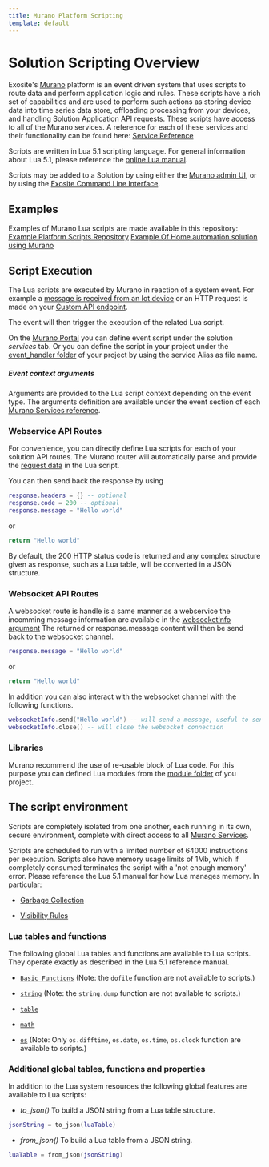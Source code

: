 ```yaml
---
title: Murano Platform Scripting
template: default
---
```


# Solution Scripting Overview

Exosite's [Murano](../) platform is an event driven system that uses scripts to route data and perform application logic and rules. These scripts have a rich set of capabilities and are used to perform such actions as storing device data into time series data store, offloading processing from your devices, and handling Solution Application API requests.  These scripts have access to all of the Murano services.  A reference for each of these services and their functionality can be found here: [Service Reference](../services/)

Scripts are written in Lua 5.1 scripting language. For general information
about Lua 5.1, please reference the [online Lua manual](http://www.lua.org/manual/5.1/).

Scripts may be added to a Solution by using either the [Murano admin UI](https://www.exosite.com/business/solutions), or by
using the [Exosite Command Line Interface](../exosite-cli/).


## Examples

Examples of Murano Lua scripts are made available in this repository:
[Example Platform Scripts Repository](https://github.com/exosite/murano-examples/tree/master/solutions/simple_graph)
[Example Of Home automation solution using Murano](https://github.com/exosite/home-automation-example)


## Script Execution

The Lua scripts are executed by Murano in reaction of a system event.
For example a [message is received from an Iot device](../services/device/#datapoint) or an HTTP request is made on your [Custom API endpoint](../services/webservice/#request).

The event will then trigger the execution of the related Lua script.

On the [Murano Portal](https://www.exosite.com/business/solutions) you can define event script under the solution *services* tab.
Or you can define the script in your project under the [event_handler folder](https://github.com/exosite/home-automation-example/tree/master/event_handler) of your project by using the service Alias as file name.

##### Event context arguments

Arguments are provided to the Lua script context depending on the event type. The arguments definition are available under the event section of each [Murano Services reference](../services/).


### Webservice API Routes

For convenience, you can directly define Lua scripts for each of your solution API routes.
The Murano router will automatically parse and provide the [request data](../services/webservice/#request) in the Lua script.

You can then send back the response by using
```lua
response.headers = {} -- optional
response.code = 200 -- optional
response.message = "Hello world"
```
or
```lua
return "Hello world"
```
By default, the 200 HTTP status code is returned and any complex structure given as response, such as a Lua table, will be converted in a JSON structure.


### Websocket API Routes

A websocket route is handle is a same manner as a webservice the incomming message information are available in the [websocketInfo argument](http://beta-docs.exosite.com/murano/services/websocket/#websocket_info)
The returned or response.message content will then be send back to the websocket channel.
```lua
response.message = "Hello world"
```
or
```lua
return "Hello world"
```

In addition you can also interact with the websocket channel with the following functions.
```lua
websocketInfo.send("Hello world") -- will send a message, useful to send back multiple messages.
websocketInfo.close() -- will close the websocket connection
```

### Libraries
Murano recommend the use of re-usable block of Lua code. For this purpose you can defined Lua modules from the [module folder](https://github.com/exosite/home-automation-example/tree/master/modules) of you project.


## The script environment

Scripts are completely isolated from one another, each running in its own,
secure environment, complete with direct access to all [Murano Services](../services/).

Scripts are scheduled to run with a limited number of 64000 instructions per execution.
Scripts also have memory usage limits of 1Mb, which if completely consumed
terminates the script with a 'not enough memory' error.  Please reference the
Lua 5.1 manual for how Lua manages memory. In particular:

- [Garbage Collection](http://www.lua.org/manual/5.1/manual.html#2.5)

- [Visibility Rules](http://www.lua.org/manual/5.1/manual.html#3.5)


### Lua tables and functions

The following global Lua tables and functions are available to Lua
scripts. They operate exactly as described in the Lua 5.1 reference manual.

* [`Basic Functions`](http://www.lua.org/manual/5.1/manual.html#5.1) (Note:
    the `dofile` function are not available to scripts.)

* [`string`](http://www.lua.org/manual/5.1/manual.html#5.4) (Note:
    the `string.dump` function are not available to scripts.)

* [`table`](http://www.lua.org/manual/5.1/manual.html#5.5)

* [`math`](http://www.lua.org/manual/5.1/manual.html#5.6)

* [`os`](http://www.lua.org/manual/5.1/manual.html#5.8) (Note:
    Only `os.difftime`, `os.date`, `os.time`, `os.clock` function are available to scripts.)


### Additional global tables, functions and properties

In addition to the Lua system resources the following global features are available to Lua scripts:

* *to_json()* To build a JSON string from a Lua table structure.
```lua
jsonString = to_json(luaTable)
```

* *from_json()* To build a Lua table from a JSON string.
```lua
luaTable = from_json(jsonString)
```
